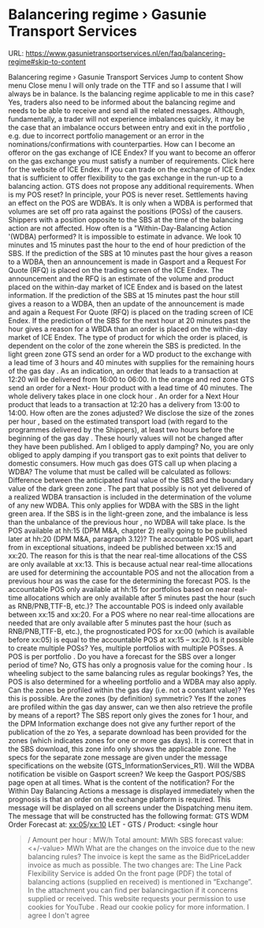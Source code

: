 # Balancering regime › Gasunie Transport Services

URL: https://www.gasunietransportservices.nl/en/faq/balancering-regime#skip-to-content

Balancering regime › Gasunie Transport Services
Jump to content
Show menu
Close menu
I will only trade on the TTF and so I assume that I will always be in balance. Is the balancing regime applicable to me in this case?
Yes, traders also need to be informed about the balancing regime and needs to be able to receive and send all the related messages.
Although, fundamentally, a trader will not experience imbalances quickly, it may be the case that an imbalance occurs between entry and exit in the
portfolio
, e.g. due to incorrect
portfolio
management or an error in the nominations/confirmations with counterparties.
How can I become an offeror on the gas exchange of ICE Endex?
If you want to become an offeror on the
gas
exchange you must satisfy a number of requirements. Click
here
for the website of ICE Endex. If you can trade on the exchange of ICE Endex that is sufficient to offer flexibility to the
gas
exchange in the run-up to a balancing action.
GTS
does not propose any additional requirements.
When is my POS reset?
In principle, your POS is never reset. Settlements having an effect on the POS are WDBA’s. It is only when a WDBA is performed that volumes are set off pro rata against the positions (POSs) of the causers. Shippers with a position opposite to the SBS at the time of the balancing action are not affected.
How often is a "Within-Day-Balancing Action '(WDBA) performed?
It is impossible to estimate in advance. We look 10 minutes and 15 minutes past the
hour
to the end of
hour
prediction of the SBS. If the prediction of the SBS at 10 minutes past the
hour
gives a reason to a WDBA, then an announcement is made in Gasport and a Request For Quote (RFQ) is placed on the trading screen of the ICE Endex. The announcement and the RFQ is an estimate of the volume and product placed on the within-day market of ICE Endex and is based on the latest information.
If the prediction of the SBS at 15 minutes past the
hour
still gives a reason to a WDBA, then an update of the announcement is made and again a Request For Quote (RFQ) is placed on the trading screen of ICE Endex.
If the prediction of the SBS for the next
hour
at 20 minutes past the
hour
gives a reason for a WBDA than an order is placed on the within-day market of ICE Endex.
The type of product for which the order is placed, is dependent on the color of the zone wherein the SBS is predicted. In the
light green zone
GTS
send an order for a WD product to the exchange with a lead time of 3 hours and 40 minutes with supplies for the remaining hours of the
gas day
. As an indication, an order that leads to a transaction at 12:20 will be delivered from 16:00 to 06:00. In the orange and
red zone
GTS
send an order for a Next-
Hour
product with a lead time of 40 minutes. The whole delivery takes place in one clock
hour
. An order for a Next
Hour
product that leads to a transaction at 12:20 has a delivery from 13:00 to 14:00.
How often are the zones adjusted?
We disclose the size of the zones per
hour
, based on the estimated transport load (with regard to the programmes delivered by the Shippers), at least two hours before the beginning of the
gas day
. These hourly values will not be changed after they have been published.
Am I obliged to apply damping?
No, you are only obliged to apply damping if you transport
gas
to exit points that deliver to domestic consumers.
How much gas does GTS call up when placing a WDBA?
The volume that must be called will be calculated as follows:
Difference between the anticipated final value of the SBS and the boundary value of the
dark green zone
.
The part that possibly is not yet delivered of a realized WDBA transaction is included in the determination of the volume of any new WDBA. This only applies for WDBA with the SBS in the light green area.
If the SBS is in the light-green zone, and the imbalance is less than the unbalance of the previous
hour
, no WDBA will take place.
Is the POS available at hh:15 (DPM M&A, chapter 2) really going to be published later at hh:20 (DPM M&A, paragraph 3.12)?
The accountable POS will, apart from in exceptional situations, indeed be published between xx:15 and xx:20. The reason for this is that the near real-time allocations of the CSS are only available at xx:13. This is because actual near real-time allocations are used for determining the accountable POS and not the allocation from a previous
hour
as was the case for the determining the forecast POS.
Is the accountable POS only available at hh:15 for portfolios based on near real-time allocations which are only available after 5 minutes past the hour (such as RNB/PNB,TTF-B, etc.)?
The accountable POS is indeed only available between xx:15 and xx:20.
For a POS where no near real-time allocations are needed that are only available after 5 minutes past the
hour
(such as RNB/PNB,TTF-B, etc.), the prognosticated POS for xx:00 (which is available before xx:05) is equal to the accountable POS at xx:15 – xx:20.
Is it possible to create multiple POSs?
Yes, multiple portfolios with multiple POSses. A POS is per
portfolio
.
Do you have a forecast for the SBS over a longer period of time?
No,
GTS
has only a prognosis value for the coming
hour
.
Is wheeling subject to the same balancing rules as regular bookings?
Yes, the POS is also determined for a
wheeling
portfolio
and a WDBA may also apply.
Can the zones be profiled within the gas day (i.e. not a constant value)?
Yes this is possible.
Are the zones (by definition) symmetric?
Yes
If the zones are profiled within the gas day answer, can we then also retrieve the profile by means of a report? The SBS report only gives the zones for 1 hour, and the DPM Information exchange does not give any further report of the publication of the zo
Yes, a separate download has been provided for the zones (which indicates zones for one or more
gas
days). It is correct that in the SBS download, this zone info only shows the applicable zone. The specs for the separate zone message are given under the message specifications on the website (GTS_InformationServices_R1).
Will the WDBA notification be visible on Gasport screen? We keep the Gasport POS/SBS page open at all times. What is the content of the notification?
For the Within Day Balancing Actions a message is displayed immediately when the prognosis is that an order on the exchange platform is required. This message will be displayed on all screens under the Dispatching menu item.
The message that will be constructed has the following format:
GTS
WDM Order Forecast at: <xx:05>/<xx:10> LET -
GTS
<buys>/<sells>
Product: <single
hour
>/<remainder of day>
Amount per
hour
: <value> MW/h
Total amount: <value> MWh
SBS forecast value: <+/-value> MWh
What are the changes on the invoice due to the new balancing rules?
The invoice is kept the same as the BidPriceLadder invoice as much as possible. The two changes are:
The Line Pack Flexibility Service is added
On the front page (PDF) the total of balancing actions (supplied en received) is mentioned in “Exchange”. In the attachment you can find per balancingaction if it concerns supplied or received.
This website requests your permission to use cookies for
YouTube
. Read our
cookie policy
for more information.
I agree
I don't agree